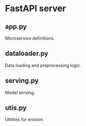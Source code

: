 # FastAPI server


## app.py

Microservice definitions.


## dataloader.py

Data loading and preprocessing logic.

## serving.py

Model serving.

## utis.py

Utilities for erosion.
